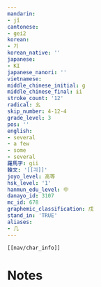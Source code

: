 ```yaml
---
mandarin:
- jǐ
cantonese:
- gei2
korean:
- 기
korean_native: ''
japanese:
- KI
japanese_nanori: ''
vietnamese:
middle_chinese_initial: g
middle_chinese_final: ɨi
stroke_count: '12'
radical: 幺
skip_number: 4-12-4
grade_level: 3
pos: ''
english:
- several
- a few
- some
- several
羅馬字: gii
韓文: '[[긔]]'
joyo_level: 高等
hsk_level: '1'
hanmun_edu_level: 中
danayo_id: 3107
mc_id: 678
graphemic_classification: 戍
stand_in: 'TRUE'
aliases:
- 几
---
```

```meta-bind-embed
[[nav/char_info]]
```

# Notes
